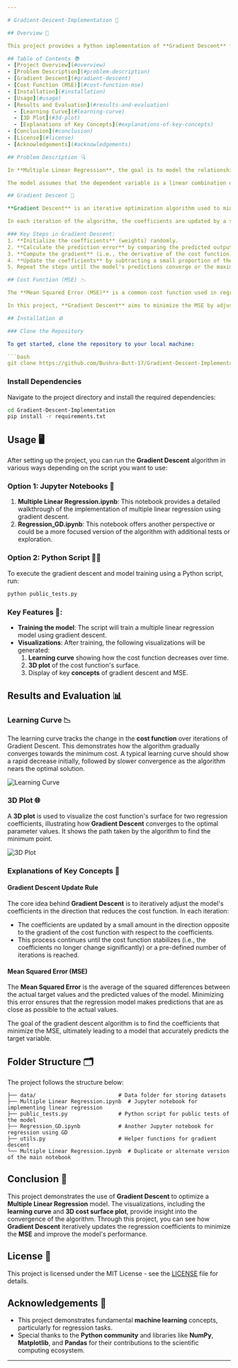```yaml
---

# Gradient-Descent-Implementation 🚀

## Overview 📝

This project provides a Python implementation of **Gradient Descent** for optimizing **Multiple Linear Regression**. It demonstrates how this optimization algorithm is used to minimize the **Mean Squared Error (MSE)** cost function to find the best-fitting regression coefficients. The project includes visualizations of the **learning curve**, the **3D plot of the cost function**, and other relevant insights.

## Table of Contents 📚
- [Project Overview](#overview)
- [Problem Description](#problem-description)
- [Gradient Descent](#gradient-descent)
- [Cost Function (MSE)](#cost-function-mse)
- [Installation](#installation)
- [Usage](#usage)
- [Results and Evaluation](#results-and-evaluation)
  - [Learning Curve](#learning-curve)
  - [3D Plot](#3d-plot)
  - [Explanations of Key Concepts](#explanations-of-key-concepts)
- [Conclusion](#conclusion)
- [License](#license)
- [Acknowledgements](#acknowledgements)

## Problem Description 🔍

In **Multiple Linear Regression**, the goal is to model the relationship between multiple independent variables (features) and a dependent variable (target). The aim is to determine the coefficients that best fit the data, so the regression equation is as accurate as possible in predicting the target values.

The model assumes that the dependent variable is a linear combination of the independent variables. These coefficients (also called weights) are the values that the algorithm needs to optimize using **Gradient Descent**.

## Gradient Descent 🔽

**Gradient Descent** is an iterative optimization algorithm used to minimize the **cost function** (in this case, **Mean Squared Error**) by adjusting the model's parameters (the regression coefficients). It works by calculating the gradient (the partial derivatives) of the cost function with respect to each parameter. The parameters are then updated in the direction of the steepest descent (i.e., the negative gradient), which gradually reduces the cost.

In each iteration of the algorithm, the coefficients are updated by a small amount proportional to the gradient and the **learning rate**, which controls how big the step is.

### Key Steps in Gradient Descent:
1. **Initialize the coefficients** (weights) randomly.
2. **Calculate the prediction error** by comparing the predicted output with the actual target.
3. **Compute the gradient** (i.e., the derivative of the cost function) with respect to each coefficient.
4. **Update the coefficients** by subtracting a small proportion of the gradient from each coefficient.
5. Repeat the steps until the model's predictions converge or the maximum number of iterations is reached.

## Cost Function (MSE) 📉

The **Mean Squared Error (MSE)** is a common cost function used in regression problems. It measures the average squared difference between the predicted values and the actual values. A lower MSE indicates a better fit, meaning the model's predictions are closer to the actual values.

In this project, **Gradient Descent** aims to minimize the MSE by adjusting the regression coefficients. The cost function guides the model to find the best possible coefficients that reduce prediction errors.

## Installation ⚙️

### Clone the Repository

To get started, clone the repository to your local machine:

```bash
git clone https://github.com/Bushra-Butt-17/Gradient-Descent-Implementation.git
```

### Install Dependencies

Navigate to the project directory and install the required dependencies:

```bash
cd Gradient-Descent-Implementation
pip install -r requirements.txt
```

## Usage 🖥️

After setting up the project, you can run the **Gradient Descent** algorithm in various ways depending on the script you want to use:

### Option 1: Jupyter Notebooks 📓

1. **Multiple Linear Regression.ipynb**: This notebook provides a detailed walkthrough of the implementation of multiple linear regression using gradient descent.
2. **Regression_GD.ipynb**: This notebook offers another perspective or could be a more focused version of the algorithm with additional tests or exploration.

### Option 2: Python Script 🧑‍💻

To execute the gradient descent and model training using a Python script, run:

```bash
python public_tests.py
```

### Key Features 🌟:
- **Training the model**: The script will train a multiple linear regression model using gradient descent.
- **Visualizations**: After training, the following visualizations will be generated:
  1. **Learning curve** showing how the cost function decreases over time.
  2. **3D plot** of the cost function's surface.
  3. Display of key **concepts** of gradient descent and MSE.

## Results and Evaluation 📊

### Learning Curve 📉

The learning curve tracks the change in the **cost function** over iterations of Gradient Descent. This demonstrates how the algorithm gradually converges towards the minimum cost. A typical learning curve should show a rapid decrease initially, followed by slower convergence as the algorithm nears the optimal solution.

![Learning Curve](images/learning_curve.png)

### 3D Plot 🌐

A **3D plot** is used to visualize the cost function's surface for two regression coefficients, illustrating how **Gradient Descent** converges to the optimal parameter values. It shows the path taken by the algorithm to find the minimum point.

![3D Plot](images/3d_plot.png)

### Explanations of Key Concepts 📐

#### Gradient Descent Update Rule

The core idea behind **Gradient Descent** is to iteratively adjust the model's coefficients in the direction that reduces the cost function. In each iteration:
- The coefficients are updated by a small amount in the direction opposite to the gradient of the cost function with respect to the coefficients.
- This process continues until the cost function stabilizes (i.e., the coefficients no longer change significantly) or a pre-defined number of iterations is reached.

#### Mean Squared Error (MSE)

The **Mean Squared Error** is the average of the squared differences between the actual target values and the predicted values of the model. Minimizing this error ensures that the regression model makes predictions that are as close as possible to the actual values.

The goal of the gradient descent algorithm is to find the coefficients that minimize the MSE, ultimately leading to a model that accurately predicts the target variable.

## Folder Structure 🗂️

The project follows the structure below:

```
├── data/                          # Data folder for storing datasets
├── Multiple Linear Regression.ipynb  # Jupyter notebook for implementing linear regression
├── public_tests.py                # Python script for public tests of the model
├── Regression_GD.ipynb            # Another Jupyter notebook for regression using GD
├── utils.py                       # Helper functions for gradient descent
└── Multiple Linear Regression.ipynb  # Duplicate or alternate version of the main notebook
```

## Conclusion 🎯

This project demonstrates the use of **Gradient Descent** to optimize a **Multiple Linear Regression** model. The visualizations, including the **learning curve** and **3D cost surface plot**, provide insight into the convergence of the algorithm. Through this project, you can see how **Gradient Descent** iteratively updates the regression coefficients to minimize the **MSE** and improve the model's performance.

## License 📜

This project is licensed under the MIT License - see the [LICENSE](LICENSE) file for details.

## Acknowledgements 🙏

- This project demonstrates fundamental **machine learning** concepts, particularly for regression tasks.
- Special thanks to the **Python community** and libraries like **NumPy**, **Matplotlib**, and **Pandas** for their contributions to the scientific computing ecosystem.

---
```

